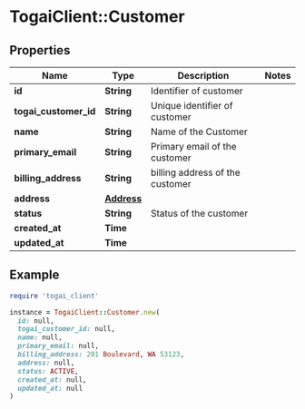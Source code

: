 # TogaiClient::Customer

## Properties

| Name | Type | Description | Notes |
| ---- | ---- | ----------- | ----- |
| **id** | **String** | Identifier of customer |  |
| **togai_customer_id** | **String** | Unique identifier of customer |  |
| **name** | **String** | Name of the Customer |  |
| **primary_email** | **String** | Primary email of the customer |  |
| **billing_address** | **String** | billing address of the customer |  |
| **address** | [**Address**](Address.md) |  |  |
| **status** | **String** | Status of the customer |  |
| **created_at** | **Time** |  |  |
| **updated_at** | **Time** |  |  |

## Example

```ruby
require 'togai_client'

instance = TogaiClient::Customer.new(
  id: null,
  togai_customer_id: null,
  name: null,
  primary_email: null,
  billing_address: 201 Boulevard, WA 53123,
  address: null,
  status: ACTIVE,
  created_at: null,
  updated_at: null
)
```

